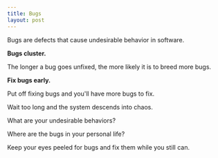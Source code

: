 ```yaml
---
title: Bugs
layout: post
---
```

Bugs are defects that cause undesirable behavior in software.

**Bugs cluster.**

The longer a bug goes unfixed, the more likely it is to breed more bugs.

**Fix bugs early.**

Put off fixing bugs and you'll have more bugs to fix.

Wait too long and the system descends into chaos.

What are your undesirable behaviors? 

Where are the bugs in your personal life?

Keep your eyes peeled for bugs and fix them while you still can.
